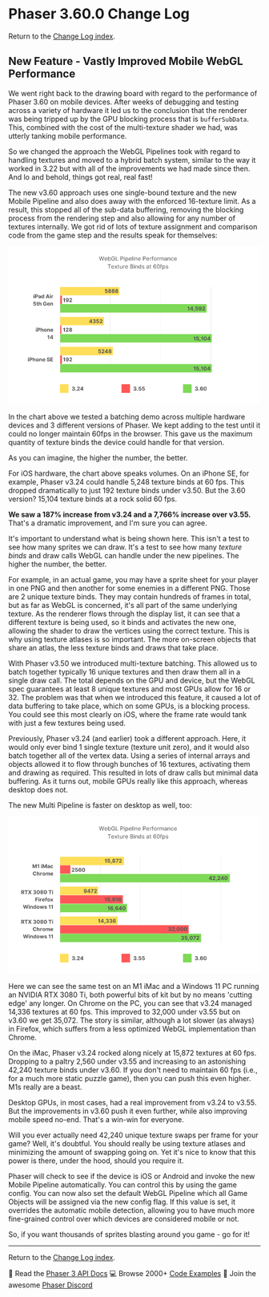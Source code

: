 # Phaser 3.60.0 Change Log

Return to the [Change Log index](CHANGELOG-v3.60.md).

## New Feature - Vastly Improved Mobile WebGL Performance

We went right back to the drawing board with regard to the performance of Phaser 3.60 on mobile devices. After weeks of debugging and testing across a variety of hardware it led us to the conclusion that the renderer was being tripped up by the GPU blocking process that is `bufferSubData`. This, combined with the cost of the multi-texture shader we had, was utterly tanking mobile performance.

So we changed the approach the WebGL Pipelines took with regard to handling textures and moved to a hybrid batch system, similar to the way it worked in 3.22 but with all of the improvements we had made since then. And lo and behold, things got real, real fast!

The new v3.60 approach uses one single-bound texture and the new Mobile Pipeline and also  does away with the enforced 16-texture limit. As a result, this stopped all of the sub-data buffering, removing the blocking process from the rendering step and also allowing for any number of textures internally. We got rid of lots of texture assignment and comparison code from the game step and the results speak for themselves:

![Mobile Performance](images/perf1.png)

In the chart above we tested a batching demo across multiple hardware devices and 3 different versions of Phaser. We kept adding to the test until it could no longer maintain 60fps in the browser. This gave us the maximum quantity of texture binds the device could handle for that version.

As you can imagine, the higher the number, the better.

For iOS hardware, the chart above speaks volumes. On an iPhone SE, for example, Phaser v3.24 could handle 5,248 texture binds at 60 fps. This dropped dramatically to just 192 texture binds under v3.50. But the 3.60 version? 15,104 texture binds at a rock solid 60 fps.

**We saw a 187% increase from v3.24 and a 7,766% increase over v3.55.** That's a dramatic improvement, and I'm sure you can agree.

It's important to understand what is being shown here. This isn't a test to see how many sprites we can draw. It's a test to see how many _texture binds_ and draw calls WebGL can handle under the new pipelines. The higher the number, the better.

For example, in an actual game, you may have a sprite sheet for your player in one PNG and then another for some enemies in a different PNG. Those are 2 unique texture binds. They may contain hundreds of frames in total, but as far as WebGL is concerned, it's all part of the same underlying texture. As the renderer flows through the display list, it can see that a different texture is being used, so it binds and activates the new one, allowing the shader to draw the vertices using the correct texture. This is why using texture atlases is so important. The more on-screen objects that share an atlas, the less texture binds and draws that take place.

With Phaser v3.50 we introduced multi-texture batching. This allowed us to batch together typically 16 unique textures and then draw them all in a single draw call. The total depends on the GPU and device, but the WebGL spec guarantees at least 8 unique textures and most GPUs allow for 16 or 32. The problem was that when we introduced this feature, it caused a lot of data buffering to take place, which on some GPUs, is a blocking process. You could see this most clearly on iOS, where the frame rate would tank with just a few textures being used.

Previously, Phaser v3.24 (and earlier) took a different approach. Here, it would only ever bind 1 single texture (texture unit zero), and it would also batch together all of the vertex data. Using a series of internal arrays and objects allowed it to flow through bunches of 16 textures, activating them and drawing as required. This resulted in lots of draw calls but minimal data buffering. As it turns out, mobile GPUs really like this approach, whereas desktop does not.

The new Multi Pipeline is faster on desktop as well, too:

![Desktop Performance](images/perf2.png)

Here we can see the same test on an M1 iMac and a Windows 11 PC running an NVIDIA RTX 3080 Ti, both powerful bits of kit but by no means 'cutting edge' any longer. On Chrome on the PC, you can see that v3.24 managed 14,336 textures at 60 fps. This improved to 32,000 under v3.55 but on v3.60 we get 35,072. The story is similar, although a lot slower (as always) in Firefox, which suffers from a less optimized WebGL implementation than Chrome.

On the iMac, Phaser v3.24 rocked along nicely at 15,872 textures at 60 fps. Dropping to a paltry 2,560 under v3.55 and increasing to an astonishing 42,240 texture binds under v3.60. If you don't need to maintain 60 fps (i.e., for a much more static puzzle game), then you can push this even higher. M1s really are a beast.

Desktop GPUs, in most cases, had a real improvement from v3.24 to v3.55. But the improvements in v3.60 push it even further, while also improving mobile speed no-end. That's a win-win for everyone.

Will you ever actually need 42,240 unique texture swaps per frame for your game? Well, it's doubtful. You should really be using texture atlases and minimizing the amount of swapping going on. Yet it's nice to know that this power is there, under the hood, should you require it.

Phaser will check to see if the device is iOS or Android and invoke the new Mobile Pipeline automatically. You can control this by using the game config. You can now also set the default WebGL Pipeline which all Game Objects will be assigned via the new config flag. If this value is set, it overrides the automatic mobile detection, allowing you to have much more fine-grained control over which devices are considered mobile or not.

So, if you want thousands of sprites blasting around you game - go for it!

---------------------------------------

Return to the [Change Log index](CHANGELOG-v3.60.md).

📖 Read the [Phaser 3 API Docs](https://newdocs.phaser.io/) 💻 Browse 2000+ [Code Examples](https://labs.phaser.io) 🤝 Join the awesome [Phaser Discord](https://discord.gg/phaser)
